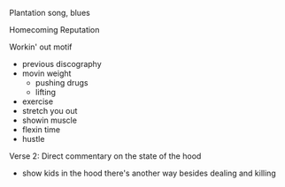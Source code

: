 Plantation song, blues

Homecoming
Reputation

Workin' out motif
- previous discography
- movin weight
	- pushing drugs
	- lifting
- exercise
- stretch you out
- showin muscle
- flexin time
- hustle

Verse 2:
Direct commentary on the state of the hood
- show kids in the hood there's another way besides dealing and killing
